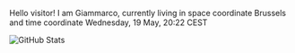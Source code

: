 Hello visitor! I am Giammarco, currently living in space coordinate Brussels and time coordinate Wednesday, 19 May, 20:22 CEST

![GitHub Stats](https://github-readme-stats.vercel.app/api?username=grcasanova)
